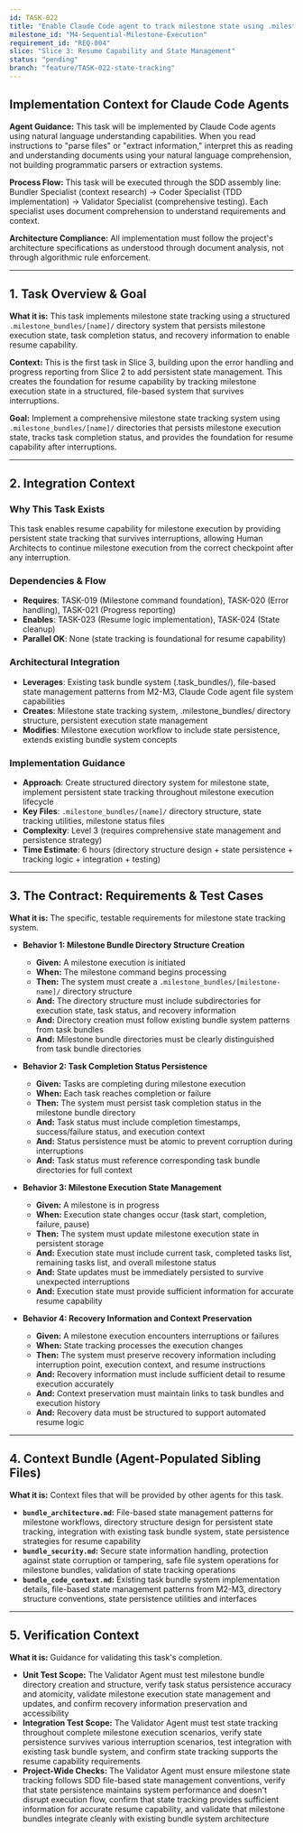 ```yaml
---
id: TASK-022
title: "Enable Claude Code agent to track milestone state using .milestone_bundles/[name]/ directory structure"
milestone_id: "M4-Sequential-Milestone-Execution"
requirement_id: "REQ-004"
slice: "Slice 3: Resume Capability and State Management"
status: "pending"
branch: "feature/TASK-022-state-tracking"
---
```


## Implementation Context for Claude Code Agents

**Agent Guidance:** This task will be implemented by Claude Code agents using natural language understanding capabilities. When you read instructions to "parse files" or "extract information," interpret this as reading and understanding documents using your natural language comprehension, not building programmatic parsers or extraction systems.

**Process Flow:** This task will be executed through the SDD assembly line: Bundler Specialist (context research) → Coder Specialist (TDD implementation) → Validator Specialist (comprehensive testing). Each specialist uses document comprehension to understand requirements and context.

**Architecture Compliance:** All implementation must follow the project's architecture specifications as understood through document analysis, not through algorithmic rule enforcement.

---

## 1. Task Overview & Goal

**What it is:** This task implements milestone state tracking using a structured `.milestone_bundles/[name]/` directory system that persists milestone execution state, task completion status, and recovery information to enable resume capability.

**Context:** This is the first task in Slice 3, building upon the error handling and progress reporting from Slice 2 to add persistent state management. This creates the foundation for resume capability by tracking milestone execution state in a structured, file-based system that survives interruptions.

**Goal:** Implement a comprehensive milestone state tracking system using `.milestone_bundles/[name]/` directories that persists milestone execution state, tracks task completion status, and provides the foundation for resume capability after interruptions.

---

## 2. Integration Context

### Why This Task Exists
This task enables resume capability for milestone execution by providing persistent state tracking that survives interruptions, allowing Human Architects to continue milestone execution from the correct checkpoint after any interruption.

### Dependencies & Flow
- **Requires**: TASK-019 (Milestone command foundation), TASK-020 (Error handling), TASK-021 (Progress reporting)
- **Enables**: TASK-023 (Resume logic implementation), TASK-024 (State cleanup)
- **Parallel OK**: None (state tracking is foundational for resume capability)

### Architectural Integration
- **Leverages**: Existing task bundle system (.task_bundles/), file-based state management patterns from M2-M3, Claude Code agent file system capabilities
- **Creates**: Milestone state tracking system, .milestone_bundles/ directory structure, persistent execution state management
- **Modifies**: Milestone execution workflow to include state persistence, extends existing bundle system concepts

### Implementation Guidance
- **Approach**: Create structured directory system for milestone state, implement persistent state tracking throughout milestone execution lifecycle
- **Key Files**: `.milestone_bundles/[name]/` directory structure, state tracking utilities, milestone status files
- **Complexity**: Level 3 (requires comprehensive state management and persistence strategy)
- **Time Estimate**: 6 hours (directory structure design + state persistence + tracking logic + integration + testing)

---

## 3. The Contract: Requirements & Test Cases

**What it is:** The specific, testable requirements for milestone state tracking system.

* **Behavior 1: Milestone Bundle Directory Structure Creation**
  * **Given:** A milestone execution is initiated
  * **When:** The milestone command begins processing
  * **Then:** The system must create a `.milestone_bundles/[milestone-name]/` directory structure
  * **And:** The directory structure must include subdirectories for execution state, task status, and recovery information
  * **And:** Directory creation must follow existing bundle system patterns from task bundles
  * **And:** Milestone bundle directories must be clearly distinguished from task bundle directories

* **Behavior 2: Task Completion Status Persistence**
  * **Given:** Tasks are completing during milestone execution
  * **When:** Each task reaches completion or failure
  * **Then:** The system must persist task completion status in the milestone bundle directory
  * **And:** Task status must include completion timestamps, success/failure status, and execution context
  * **And:** Status persistence must be atomic to prevent corruption during interruptions
  * **And:** Task status must reference corresponding task bundle directories for full context

* **Behavior 3: Milestone Execution State Management**
  * **Given:** A milestone is in progress
  * **When:** Execution state changes occur (task start, completion, failure, pause)
  * **Then:** The system must update milestone execution state in persistent storage
  * **And:** Execution state must include current task, completed tasks list, remaining tasks list, and overall milestone status
  * **And:** State updates must be immediately persisted to survive unexpected interruptions
  * **And:** Execution state must provide sufficient information for accurate resume capability

* **Behavior 4: Recovery Information and Context Preservation**
  * **Given:** A milestone execution encounters interruptions or failures
  * **When:** State tracking processes the execution changes
  * **Then:** The system must preserve recovery information including interruption point, execution context, and resume instructions
  * **And:** Recovery information must include sufficient detail to resume execution accurately
  * **And:** Context preservation must maintain links to task bundles and execution history
  * **And:** Recovery data must be structured to support automated resume logic

---

## 4. Context Bundle (Agent-Populated Sibling Files)

**What it is:** Context files that will be provided by other agents for this task.

* **`bundle_architecture.md`:** File-based state management patterns for milestone workflows, directory structure design for persistent state tracking, integration with existing task bundle system, state persistence strategies for resume capability
* **`bundle_security.md`:** Secure state information handling, protection against state corruption or tampering, safe file system operations for milestone bundles, validation of state tracking operations
* **`bundle_code_context.md`:** Existing task bundle system implementation details, file-based state management patterns from M2-M3, directory structure conventions, state persistence utilities and interfaces

---

## 5. Verification Context

**What it is:** Guidance for validating this task's completion.

* **Unit Test Scope:** The Validator Agent must test milestone bundle directory creation and structure, verify task status persistence accuracy and atomicity, validate milestone execution state management and updates, and confirm recovery information preservation and accessibility
* **Integration Test Scope:** The Validator Agent must test state tracking throughout complete milestone execution scenarios, verify state persistence survives various interruption scenarios, test integration with existing task bundle system, and confirm state tracking supports the resume capability requirements
* **Project-Wide Checks:** The Validator Agent must ensure milestone state tracking follows SDD file-based state management conventions, verify that state persistence maintains system performance and doesn't disrupt execution flow, confirm that state tracking provides sufficient information for accurate resume capability, and validate that milestone bundles integrate cleanly with existing bundle system architecture